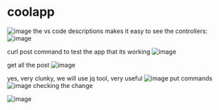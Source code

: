 # coolapp
![image](https://github.com/dbillion/coolapp/assets/49393855/d4e0a302-94f7-4e74-ad33-2aef293f6b73)
the vs code descriptions makes it easy to see the controllers:
![image](https://github.com/dbillion/coolapp/assets/49393855/4c8af4c1-cce7-4952-b934-9ec139a24270)

curl post command to test the app that its working
![image](https://github.com/dbillion/coolapp/assets/49393855/24416d91-c221-4d56-ac6f-1ea9d5a59724)

get all the post 
![image](https://github.com/dbillion/coolapp/assets/49393855/ebdc074f-ec14-4c2a-a1e2-a53018dfa963)

yes, very clunky, we will use jq tool, very useful
![image](https://github.com/dbillion/coolapp/assets/49393855/48af1c08-9836-4544-966e-e24b0b52a5f3)
put commands
![image](https://github.com/dbillion/coolapp/assets/49393855/d5ffbd60-7aa8-4e72-b7e5-db79a4b3f9b9)
checking the change

![image](https://github.com/dbillion/coolapp/assets/49393855/8f3bdd8b-0b33-458e-a5b0-359551417696)
